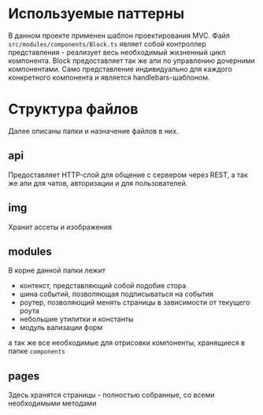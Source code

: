 # Используемые паттерны
В данном проекте применен шаблон проектирования MVC. 
Файл `src/modules/components/Block.ts` являет собой контроллер представления - реализует весь необходимый жизненный цикл компонента.
Block предоставляет так же апи по управлению дочерними компонентами.
Само представление индивидуально для каждого конкретного компонента и является handlebars-шаблоном.

# Структура файлов
Далее описаны папки и назначение файлов в них.

## api
Предоставляет HTTP-слой для общение с сервером через REST, а так же
апи для чатов, авторизации и для пользователей.

## img
Хранит ассеты и изображения

## modules
В корне данной папки лежит
- контекст, представляющий собой подобие стора
- шина событий, позволяющая подписываться на события
- роутер, позволяющий менять страницы в зависимости от текущего роута
- небольшие утилитки и константы
- модуль вализации форм

а так же все необходимые для отрисовки компоненты, хранящиеся в папке `components`

## pages
Здесь хранятся страницы - полностью собранные, со всеми необходимыми методами
